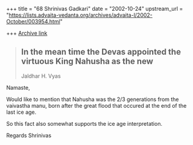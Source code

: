 +++
title = "68 Shrinivas Gadkari"
date = "2002-10-24"
upstream_url = "https://lists.advaita-vedanta.org/archives/advaita-l/2002-October/003954.html"

+++
[Archive link](https://lists.advaita-vedanta.org/archives/advaita-l/2002-October/003954.html)

>In the mean time the Devas appointed the virtuous King Nahusha as the new
>--
>Jaldhar H. Vyas <jaldhar at braincells.com>

Namaste,

Would like to mention that Nahusha was the 2/3 generations from
the vaivastha manu, born after the great flood that occured at the
end of the last ice age.

So this fact also somewhat supports the ice age interpretation.

Regards
Shrinivas

